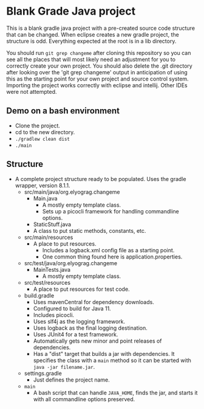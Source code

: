 # Blank Grade Java project

This is a blank gradle java project with a pre-created source code structure
that can be changed.  When eclipse creates a new gradle project, the
structure is odd.  Everything expected at the root is in a lib directory.

You should run `git grep changeme` after cloning this repository so you can
see all the places that will most likely need an adjustment for you to
correctly create your own project.  You should also delete the .git directory
after looking over the 'git grep changeme' output in anticipation of using
this as the starting point for your own project and source control system.
Importing the project works correctly with eclipse and intellij.  Other IDEs
were not attempted.

## Demo on a bash environment

- Clone the project.
- cd to the new directory.
- `./gradlew clean dist`
- `./main`

## Structure

- A complete project structure ready to be populated.  Uses the gradle wrapper, version 8.1.1.
  - src/main/java/org.elyograg.changeme
    - Main.java
      - A mostly empty template class.
      - Sets up a picocli framework for handling commandline options.
    - StaticStuff.java
    -  A class to put static methods, constants, etc.
  - src/main/resources
    - A place to put resources.
      - Includes a logback.xml config file as a starting point.
      - One common thing found here is application.properties.
  - src/test/java/org.elyograg.changeme
    - MainTests.java
      - A mostly empty template class.
  - src/test/resources
    - A place to put resources for test code.
  - build.gradle
    - Uses mavenCentral for dependency downloads.
    - Configured to build for Java 11.
    - Includes picocli.
    - Uses slf4j as the logging framework.
    - Uses logback as the final logging destination.
    - Uses JUnit4 for a test framework.
    - Automatically gets new minor and point releases of dependencies.
    - Has a "dist" target that builds a jar with dependencies.  It specifies the class with a `main` method so it can be started with `java -jar filename.jar`.
  - settings.gradle
    - Just defines the project name.
  - `main`
    - A bash script that can handle `JAVA_HOME`, finds the jar, and starts it with all commandline options preserved.
